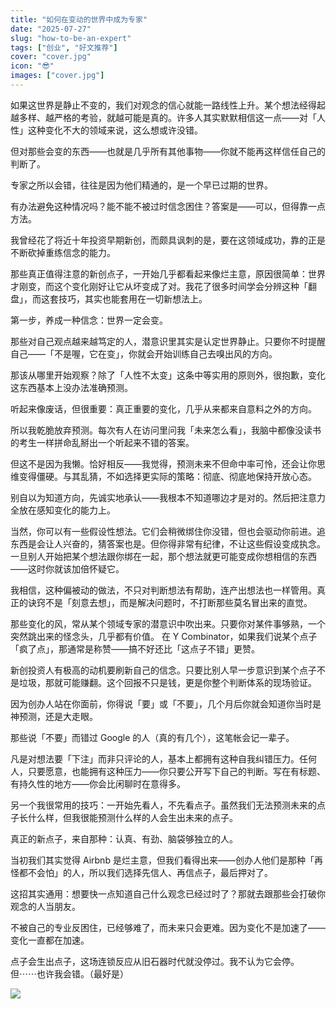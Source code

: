 ```yaml
---
title: "如何在变动的世界中成为专家"
date: "2025-07-27"
slug: "how-to-be-an-expert"
tags: ["创业", "好文推荐"]
cover: "cover.jpg"
icon: "😎"
images: ["cover.jpg"]
---
```

如果这世界是静止不变的，我们对观念的信心就能一路线性上升。某个想法经得起越多样、越严格的考验，就越可能是真的。许多人其实默默相信这一点——对「人性」这种变化不大的领域来说，这么想或许没错。



但对那些会变的东西——也就是几乎所有其他事物——你就不能再这样信任自己的判断了。



专家之所以会错，往往是因为他们精通的，是一个早已过期的世界。



有办法避免这种情况吗？能不能不被过时信念困住？答案是——可以，但得靠一点方法。



我曾经花了将近十年投资早期新创，而颇具讽刺的是，要在这领域成功，靠的正是不断砍掉重练信念的能力。



那些真正值得注意的新创点子，一开始几乎都看起来像烂主意，原因很简单：世界才刚变，而这个变化刚好让它从坏变成了对。我花了很多时间学会分辨这种「翻盘」，而这套技巧，其实也能套用在一切新想法上。



第一步，养成一种信念：世界一定会变。



那些对自己观点越来越笃定的人，潜意识里其实是认定世界静止。只要你不时提醒自己——「不是喔，它在变」，你就会开始训练自己去嗅出风的方向。



那该从哪里开始观察？除了「人性不太变」这条中等实用的原则外，很抱歉，变化这东西基本上没办法准确预测。



听起来像废话，但很重要：真正重要的变化，几乎从来都来自意料之外的方向。



所以我乾脆放弃预测。每次有人在访问里问我「未来怎么看」，我脑中都像没读书的考生一样拼命乱掰出一个听起来不错的答案。



但这不是因为我懒。恰好相反——我觉得，预测未来不但命中率可怜，还会让你思维变得僵硬。与其乱猜，不如选择更实际的策略：彻底、彻底地保持开放心态。



别自以为知道方向，先诚实地承认——我根本不知道哪边才是对的。然后把注意力全放在感知变化的能力上。



当然，你可以有一些假设性想法。它们会稍微绑住你没错，但也会驱动你前进。追东西是会让人兴奋的，猜答案也是。但你得非常有纪律，不让这些假设变成执念。
一旦别人开始把某个想法跟你绑在一起，那个想法就更可能变成你想相信的东西——这时你就该加倍怀疑它。



我相信，这种偏被动的做法，不只对判断想法有帮助，连产出想法也一样管用。真正的诀窍不是「刻意去想」，而是解决问题时，不打断那些莫名冒出来的直觉。



那些变化的风，常从某个领域专家的潜意识中吹出来。只要你对某件事够熟，一个突然跳出来的怪念头，几乎都有价值。
在 Y Combinator，如果我们说某个点子「疯了点」，那通常是称赞——搞不好还比「这点子不错」更赞。



新创投资人有极高的动机要刷新自己的信念。只要比别人早一步意识到某个点子不是垃圾，那就可能赚翻。这个回报不只是钱，更是你整个判断体系的现场验证。



因为创办人站在你面前，你得说「要」或「不要」，几个月后你就会知道你当时是神预测，还是大走眼。



那些说「不要」而错过 Google 的人（真的有几个），这笔帐会记一辈子。



凡是对想法要「下注」而非只评论的人，基本上都拥有这种自我纠错压力。任何人，只要愿意，也能拥有这种压力——你只要公开写下自己的判断。写在有标题、有持久性的地方——你会比闲聊时在意得多。



另一个我很常用的技巧：一开始先看人，不先看点子。虽然我们无法预测未来的点子长什么样，但我很能预测什么样的人会生出未来的点子。



真正的新点子，来自那种：认真、有劲、脑袋够独立的人。



当初我们其实觉得 Airbnb 是烂主意，但我们看得出来——创办人他们是那种「再怪都不会怕」的人，所以我们选择先信人、再信点子，最后押对了。



这招其实通用：想要快一点知道自己什么观念已经过时了？那就去跟那些会打破你观念的人当朋友。



不被自己的专业反困住，已经够难了，而未来只会更难。因为变化不是加速了——变化一直都在加速。



点子会生出点子，这场连锁反应从旧石器时代就没停过。我不认为它会停。
但⋯⋯也许我会错。（最好是）




![](https://prod-files-secure.s3.us-west-2.amazonaws.com/112d0858-5090-4d34-a606-b75eb8d65fd2/46476355-9cf3-4e99-9b7a-3531bc426380/1000202064.png?X-Amz-Algorithm=AWS4-HMAC-SHA256&X-Amz-Content-Sha256=UNSIGNED-PAYLOAD&X-Amz-Credential=ASIAZI2LB46625LMUMVY%2F20250925%2Fus-west-2%2Fs3%2Faws4_request&X-Amz-Date=20250925T201426Z&X-Amz-Expires=3600&X-Amz-Security-Token=IQoJb3JpZ2luX2VjEPP%2F%2F%2F%2F%2F%2F%2F%2F%2F%2FwEaCXVzLXdlc3QtMiJIMEYCIQDX5QOkdkONWx63cJL3yTf3CCgRmQQCXHWZVGwynUh7owIhAOZQxSF3TfmNhUDIWkeAfE06FrKvuLgUvX3KqqXS5yb%2BKv8DCHwQABoMNjM3NDIzMTgzODA1IgyXFs%2B9j3nvKE9aU7Uq3AN656Pv1DAcbg7GKO9wGlXuO94lRMdWNS8AUKfHmZZcWSYWfTvt98Lr7DnffeAdW6iGcai0vcG47a3uumtqwWJCyCH621CORc%2FsT3VscxUpLOZx%2Fz6xqfXEKN6YpY%2B7S9uKC6IRBoP6U7yAke3OTmdx4%2FCrpJ1jqqlk8yXQNCTYIjAid8XX1QyxZsrKYi%2FgsPKhbM4ds8DhoMO51pZEx%2F2j3laFpB29yC3Tj7xbfJMlo48JoJdsaEFAvyLko8OQMA6hg8M%2BAm2DV7PT2B9d7oufAV0bSaWVlB%2Bf40%2F2lYu%2Fp%2FLdryRKX1Uz0VFDgS3iwOFZ1npz4RDVWsbNYBbNKPOf1Vnv1BL8GtxQxIcc3TlsEzclz1Zdvq5V00E%2FvjZ9L5PegKZ8vKmB4x2Ek0bC1DJGfmnX5MOVY%2FuCGb22I2684rv9yb9tG0aYccuUn14xW49stVlWcrU76HJEfqYvK0dc%2Ft7UoVUS2W35ozU7bpqjBFdKK3TqM4hPTWLj32p8ER0ZWBzuHi802EgNMEMW2stnI72OHkk4NSCGutqzYmmztpSkJS7TG%2BsXUtAiCNGfJMrsK2kPKVoBT4aOOMaqgrVJJFxnUSlfxi5DWoPT%2BRRsRGkUNyU10G%2BIevvlizCQqtbGBjqkAQFViUMeP6ze43JwLaDubR%2BRU%2BZcCxJWfYKCYKXPbguJC5bxtiUpk%2FEDGhg119CYJ13hf25mWs2f2XJUjwJwNwkj7FjuadE9TGct7%2B0Kwk798tGcD9bSz5Phzy3d7quGTZ9ix8NJhj%2FpcC72MXPuSPVutBqYMphvNDQN6vrt8awS9THp8cs0eluIkvtirW8jIR2ldTBlOg0rJs0vbUFN8atw41Cf&X-Amz-Signature=e5fee204afe7874c445c1190ba77dda0dacb5270b7c94aad4640eb155c0f02fc&X-Amz-SignedHeaders=host&x-amz-checksum-mode=ENABLED&x-id=GetObject)

